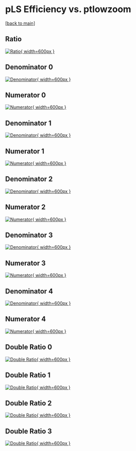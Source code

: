 # pLS Efficiency vs. ptlowzoom

[[back to main](./)]



## Ratio

[![Ratio](../mtv/var/pLS_xtr_321_1_eff_ptlowzoom.png){ width=600px }](../mtv/var/pLS_xtr_321_1_eff_ptlowzoom.pdf)

## Denominator 0

[![Denominator](../mtv/den/pLS_xtr_321_1_eff_ptlowzoom_den0.png){ width=600px }](../mtv/den/pLS_xtr_321_1_eff_ptlowzoom_den0.pdf)

## Numerator 0

[![Numerator](../mtv/num/pLS_xtr_321_1_eff_ptlowzoom_num0.png){ width=600px }](../mtv/num/pLS_xtr_321_1_eff_ptlowzoom_num0.pdf)

## Denominator 1

[![Denominator](../mtv/den/pLS_xtr_321_1_eff_ptlowzoom_den1.png){ width=600px }](../mtv/den/pLS_xtr_321_1_eff_ptlowzoom_den1.pdf)

## Numerator 1

[![Numerator](../mtv/num/pLS_xtr_321_1_eff_ptlowzoom_num1.png){ width=600px }](../mtv/num/pLS_xtr_321_1_eff_ptlowzoom_num1.pdf)

## Denominator 2

[![Denominator](../mtv/den/pLS_xtr_321_1_eff_ptlowzoom_den2.png){ width=600px }](../mtv/den/pLS_xtr_321_1_eff_ptlowzoom_den2.pdf)

## Numerator 2

[![Numerator](../mtv/num/pLS_xtr_321_1_eff_ptlowzoom_num2.png){ width=600px }](../mtv/num/pLS_xtr_321_1_eff_ptlowzoom_num2.pdf)

## Denominator 3

[![Denominator](../mtv/den/pLS_xtr_321_1_eff_ptlowzoom_den3.png){ width=600px }](../mtv/den/pLS_xtr_321_1_eff_ptlowzoom_den3.pdf)

## Numerator 3

[![Numerator](../mtv/num/pLS_xtr_321_1_eff_ptlowzoom_num3.png){ width=600px }](../mtv/num/pLS_xtr_321_1_eff_ptlowzoom_num3.pdf)

## Denominator 4

[![Denominator](../mtv/den/pLS_xtr_321_1_eff_ptlowzoom_den4.png){ width=600px }](../mtv/den/pLS_xtr_321_1_eff_ptlowzoom_den4.pdf)

## Numerator 4

[![Numerator](../mtv/num/pLS_xtr_321_1_eff_ptlowzoom_num4.png){ width=600px }](../mtv/num/pLS_xtr_321_1_eff_ptlowzoom_num4.pdf)

## Double Ratio 0

[![Double Ratio](../mtv/ratio/pLS_xtr_321_1_eff_ptlowzoom_ratio0.png){ width=600px }](../mtv/ratio/pLS_xtr_321_1_eff_ptlowzoom_ratio0.pdf)

## Double Ratio 1

[![Double Ratio](../mtv/ratio/pLS_xtr_321_1_eff_ptlowzoom_ratio1.png){ width=600px }](../mtv/ratio/pLS_xtr_321_1_eff_ptlowzoom_ratio1.pdf)

## Double Ratio 2

[![Double Ratio](../mtv/ratio/pLS_xtr_321_1_eff_ptlowzoom_ratio2.png){ width=600px }](../mtv/ratio/pLS_xtr_321_1_eff_ptlowzoom_ratio2.pdf)

## Double Ratio 3

[![Double Ratio](../mtv/ratio/pLS_xtr_321_1_eff_ptlowzoom_ratio3.png){ width=600px }](../mtv/ratio/pLS_xtr_321_1_eff_ptlowzoom_ratio3.pdf)

